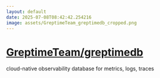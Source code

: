 ```yaml
---
layout: default
date: 2025-07-08T08:42:42.254216
image: assets/GreptimeTeam_greptimedb_cropped.png
---
```


# [GreptimeTeam/greptimedb](https://github.com/GreptimeTeam/greptimedb)

cloud-native observability database for metrics, logs, traces
